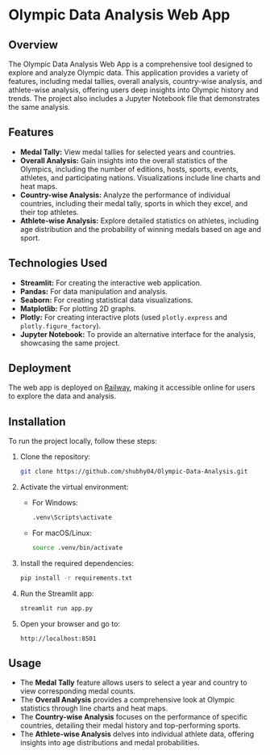 # Olympic Data Analysis Web App

## Overview

The Olympic Data Analysis Web App is a comprehensive tool designed to explore and analyze Olympic data. This application provides a variety of features, including medal tallies, overall analysis, country-wise analysis, and athlete-wise analysis, offering users deep insights into Olympic history and trends. The project also includes a Jupyter Notebook file that demonstrates the same analysis.

## Features

- **Medal Tally:** View medal tallies for selected years and countries.
- **Overall Analysis:** Gain insights into the overall statistics of the Olympics, including the number of editions, hosts, sports, events, athletes, and participating nations. Visualizations include line charts and heat maps.
- **Country-wise Analysis:** Analyze the performance of individual countries, including their medal tally, sports in which they excel, and their top athletes.
- **Athlete-wise Analysis:** Explore detailed statistics on athletes, including age distribution and the probability of winning medals based on age and sport.

## Technologies Used

- **Streamlit:** For creating the interactive web application.
- **Pandas:** For data manipulation and analysis.
- **Seaborn:** For creating statistical data visualizations.
- **Matplotlib:** For plotting 2D graphs.
- **Plotly:** For creating interactive plots (used `plotly.express` and `plotly.figure_factory`).
- **Jupyter Notebook:** To provide an alternative interface for the analysis, showcasing the same project.

## Deployment

The web app is deployed on [Railway](https://olympic-data-analysis.up.railway.app/), making it accessible online for users to explore the data and analysis.

## Installation

To run the project locally, follow these steps:

1. Clone the repository:
    ```bash
    git clone https://github.com/shubhy04/Olympic-Data-Analysis.git
    ```

2. Activate the virtual environment:

    - For Windows:
      ```bash
      .venv\Scripts\activate
      ```

    - For macOS/Linux:
      ```bash
      source .venv/bin/activate
      ```
      
3. Install the required dependencies:
    ```bash
    pip install -r requirements.txt
    ```

4. Run the Streamlit app:
    ```bash
    streamlit run app.py
    ```

5. Open your browser and go to:
    ```
    http://localhost:8501
    ```

## Usage

- The **Medal Tally** feature allows users to select a year and country to view corresponding medal counts.
- The **Overall Analysis** provides a comprehensive look at Olympic statistics through line charts and heat maps.
- The **Country-wise Analysis** focuses on the performance of specific countries, detailing their medal history and top-performing sports.
- The **Athlete-wise Analysis** delves into individual athlete data, offering insights into age distributions and medal probabilities.
